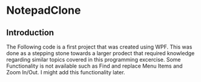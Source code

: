# NotepadClone

## Introduction

The Following code is a first project that was created using WPF. This was done as a stepping stone towards a larger prodect that required knowledge regarding similar topics covered in this programming excercise. Some Functionality is not available such as Find and replace Menu Items and Zoom In/Out. I might add this functionality later.
